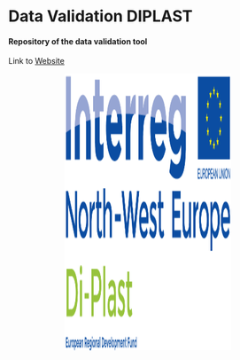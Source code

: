 # Data Validation DIPLAST

#### Repository of the data validation tool


Link to [Website](https://cslab-hub-data-validation-main-bx6ggw.streamlitapp.com/)




 <p align="center">
    <img src="./di-plast-logo.png", width = "300", height="500">
 </p>
